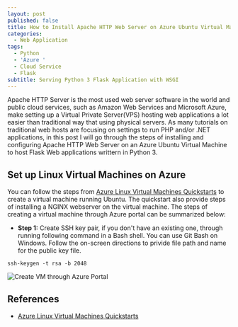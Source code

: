 ```yaml
---
layout: post
published: false
title: How to Install Apache HTTP Web Server on Azure Ubuntu Virtual Machines
categories:
  - Web Application
tags:
  - Python
  - 'Azure '
  - Cloud Service
  - Flask
subtitle: Serving Python 3 Flask Application with WSGI
---
```


Apache HTTP Server is the most used web server software in the world and public cloud services, such as Amazon Web Services and Microsoft Azure, make setting up a Virtual Private Server(VPS) hosting web applications a lot easier than traditional way that using physical servers. As many tutorials on traditional web hosts are focusing on settings to run PHP and/or .NET applications, in this post I will go through the steps of installing and configuring Apache HTTP Web Server on an Azure Ubuntu Virtual Machine to host Flask Web applications writtern in Python 3. <!--more-->

## Set up Linux Virtual Machines on Azure
You can follow the steps from [Azure Linux Virtual Machines Quickstarts](https://docs.microsoft.com/en-us/azure/virtual-machines/linux/) to create a virtual machine running Ubuntu. The quickstart also provide steps of installing a NGINX webserver on the virtual machine. The steps of creating a virtual machine through Azure portal can be summarized below:

* **Step 1:** Create SSH key pair, if you don't have an existing one, through running following command in a Bash shell. You can use Git Bash on Windows. Follow the on-screen directions to privide file path and name for the public key file. 
```
ssh-keygen -t rsa -b 2048
```


![Create VM through Azure Portal](./image/hadoopecosystem.png  "Hadoop Ecosystem")




## References

* [Azure Linux Virtual Machines Quickstarts](https://docs.microsoft.com/en-us/azure/virtual-machines/linux/)
